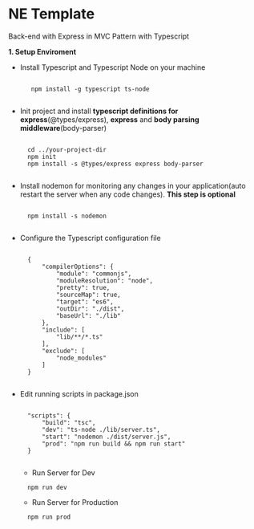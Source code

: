 # NE Template
Back-end with Express in MVC Pattern with Typescript

**1. Setup Enviroment**

+ Install Typescript and Typescript Node on your machine

   ``` 
   
      npm install -g typescript ts-node 
      
   ```
   
+ Init project and install **typescript definitions for express**(@types/express), **express** and **body parsing middleware**(body-parser)

  ```
  
    cd ../your-project-dir
    npm init
    npm install -s @types/express express body-parser
    
  ```
  
+ Install nodemon for monitoring any changes in your application(auto restart the server when any code changes). **This step is optional**

  ```
  
    npm install -s nodemon
    
  ```
  
+ Configure the Typescript configuration file

  ```
  
    {
        "compilerOptions": {
            "module": "commonjs",
            "moduleResolution": "node",
            "pretty": true,
            "sourceMap": true,
            "target": "es6",
            "outDir": "./dist",
            "baseUrl": "./lib"
        },
        "include": [
            "lib/**/*.ts"
        ],
        "exclude": [
            "node_modules"
        ]
    }
    
  ```
  
+ Edit running scripts in package.json

  ```
  
    "scripts": {
        "build": "tsc",
        "dev": "ts-node ./lib/server.ts",        
        "start": "nodemon ./dist/server.js",
        "prod": "npm run build && npm run start"
    }
    
  ```
  
    + Run Server for Dev
    
  ```
    npm run dev
  ```
  
    + Run Server for Production

    ```
      npm run prod
    ```
